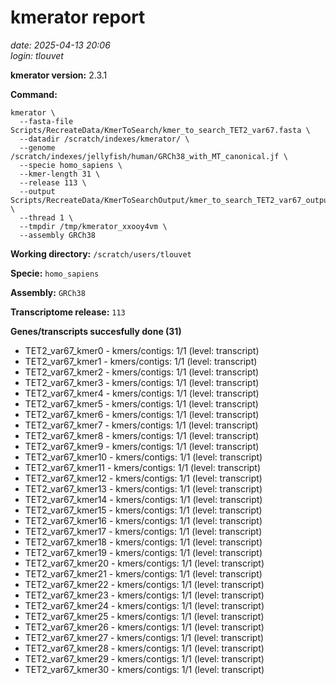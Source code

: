 # kmerator report
*date: 2025-04-13 20:06*  
*login: tlouvet*

**kmerator version:** 2.3.1

**Command:**

```
kmerator \
  --fasta-file Scripts/RecreateData/KmerToSearch/kmer_to_search_TET2_var67.fasta \
  --datadir /scratch/indexes/kmerator/ \
  --genome /scratch/indexes/jellyfish/human/GRCh38_with_MT_canonical.jf \
  --specie homo_sapiens \
  --kmer-length 31 \
  --release 113 \
  --output Scripts/RecreateData/KmerToSearchOutput/kmer_to_search_TET2_var67_output \
  --thread 1 \
  --tmpdir /tmp/kmerator_xxooy4vm \
  --assembly GRCh38
```

**Working directory:** `/scratch/users/tlouvet`

**Specie:** `homo_sapiens`

**Assembly:** `GRCh38`

**Transcriptome release:** `113`

**Genes/transcripts succesfully done (31)**

- TET2_var67_kmer0 - kmers/contigs: 1/1 (level: transcript)
- TET2_var67_kmer1 - kmers/contigs: 1/1 (level: transcript)
- TET2_var67_kmer2 - kmers/contigs: 1/1 (level: transcript)
- TET2_var67_kmer3 - kmers/contigs: 1/1 (level: transcript)
- TET2_var67_kmer4 - kmers/contigs: 1/1 (level: transcript)
- TET2_var67_kmer5 - kmers/contigs: 1/1 (level: transcript)
- TET2_var67_kmer6 - kmers/contigs: 1/1 (level: transcript)
- TET2_var67_kmer7 - kmers/contigs: 1/1 (level: transcript)
- TET2_var67_kmer8 - kmers/contigs: 1/1 (level: transcript)
- TET2_var67_kmer9 - kmers/contigs: 1/1 (level: transcript)
- TET2_var67_kmer10 - kmers/contigs: 1/1 (level: transcript)
- TET2_var67_kmer11 - kmers/contigs: 1/1 (level: transcript)
- TET2_var67_kmer12 - kmers/contigs: 1/1 (level: transcript)
- TET2_var67_kmer13 - kmers/contigs: 1/1 (level: transcript)
- TET2_var67_kmer14 - kmers/contigs: 1/1 (level: transcript)
- TET2_var67_kmer15 - kmers/contigs: 1/1 (level: transcript)
- TET2_var67_kmer16 - kmers/contigs: 1/1 (level: transcript)
- TET2_var67_kmer17 - kmers/contigs: 1/1 (level: transcript)
- TET2_var67_kmer18 - kmers/contigs: 1/1 (level: transcript)
- TET2_var67_kmer19 - kmers/contigs: 1/1 (level: transcript)
- TET2_var67_kmer20 - kmers/contigs: 1/1 (level: transcript)
- TET2_var67_kmer21 - kmers/contigs: 1/1 (level: transcript)
- TET2_var67_kmer22 - kmers/contigs: 1/1 (level: transcript)
- TET2_var67_kmer23 - kmers/contigs: 1/1 (level: transcript)
- TET2_var67_kmer24 - kmers/contigs: 1/1 (level: transcript)
- TET2_var67_kmer25 - kmers/contigs: 1/1 (level: transcript)
- TET2_var67_kmer26 - kmers/contigs: 1/1 (level: transcript)
- TET2_var67_kmer27 - kmers/contigs: 1/1 (level: transcript)
- TET2_var67_kmer28 - kmers/contigs: 1/1 (level: transcript)
- TET2_var67_kmer29 - kmers/contigs: 1/1 (level: transcript)
- TET2_var67_kmer30 - kmers/contigs: 1/1 (level: transcript)
